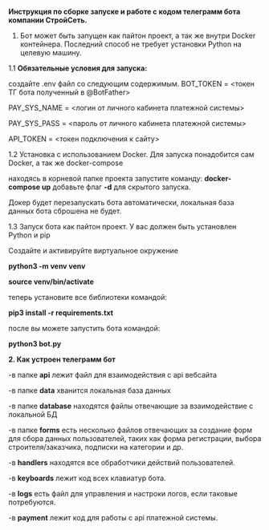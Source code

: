 **Инструкция по сборке запуске и работе
с кодом телеграмм бота компании СтройСеть.**

1. Бот может быть запущен как пайтон проект,
а так же внутри Docker контейнера. 
Последний способ не требует установки Python
на целевую машину.


1.1 **Обязательные условия для запуска:**

создайте .env файл со следующим содержимым.
BOT_TOKEN = <токен ТГ бота полученный в @BotFather>

PAY_SYS_NAME = <логин от личного кабинета платежной системы>

PAY_SYS_PASS = <пароль от личного кабинета платежной системы>

API_TOKEN = <токен подключения к сайту>


1.2 Установка с использованием Docker.
Для запуска понадобится сам Docker,
а так же docker-compose

находясь в корневой папке проекта запустите команду:
**docker-compose up**
добавьте флаг **-d** для скрытого запуска.

Докер будет перезапускать бота автоматически,
локальная база данных бота сброшена не будет.


1.3 Запуск бота как пайтон проект.
У вас должен быть установлен Python и pip

Создайте и активируйте виртуальное окружение

**python3 -m venv venv**

**source venv/bin/activate**

теперь установите все библиотеки командой:

**pip3 install -r requirements.txt**

после вы можете запустить бота командой:

**python3 bot.py**


**2. Как устроен телеграмм бот**

-в папке **api** лежит файл для взаимодействия с api вебсайта

-в папке **data** хванится локальная база данных

-в папке **database** находятся файлы отвечающие
за взаимодействие с локальной БД

-в папке **forms** есть несколько файлов отвечающих за
создание форм для сбора данных пользователей, таких
как форма регистрации, выбора строителя/заказчика,
 подписки на категории и др.

-в **handlers** находятся все обработчики действий
пользователей.

-в  **keyboards** лежит код всех клавиатур бота.

-в **logs** есть файл для управления и настроки логов,
если таковые потребуются.

-в **payment** лежит код для работы с api платежной системы.

